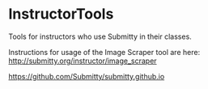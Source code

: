 # InstructorTools
Tools for instructors who use Submitty in their classes.

Instructions for usage of the Image Scraper tool are here:
http://submitty.org/instructor/image_scraper

https://github.com/Submitty/submitty.github.io